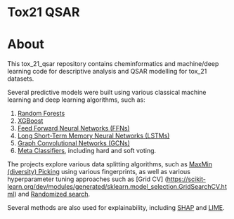 # Tox21 QSAR

# About
This tox_21_qsar repository contains cheminformatics and machine/deep learning code for descriptive analysis and QSAR modelling for tox_21 datasets.

Several predictive models were built using various classical machine learning and deep learning algorithms, such as:

1. [Random Forests](./notebooks/nr_ahr/tox_21_nr_ahr_modelling.ipynb)
2. [XGBoost](./notebooks/sr_p53/tox_21_sr_p53_modelling.ipynb)
3. [Feed Forward Neural Networks (FFNs)](./notebooks/nr_ahr/tox_21_nr_ahr_w_ffns.ipynb)
4. [Long Short-Term Memory Neural Networks (LSTMs)](./notebooks/nr_ahr/tox_21_nr_ahr_w_lstms.ipynb)
5. [Graph Convolutional Networks (GCNs)](./notebooks/nr_ahr/tox_21_nr_ahr_w_gcn.ipynb)
6. [Meta Classifiers](./notebooks/sr_p53/tox_21_sr_p53_modelling.ipynb), including hard and soft voting.


The projects explore various data splitting algorithms, such as [MaxMin (diversity) Picking](https://rdkit.blogspot.com/2017/11/revisting-maxminpicker.html) using various fingerprints, as well as various hyperparameter tuning approaches such as [Grid CV] (https://scikit-learn.org/dev/modules/generated/sklearn.model_selection.GridSearchCV.html) and [Randomized search](https://scikit-learn.org/1.5/modules/generated/sklearn.model_selection.RandomizedSearchCV.html).
 
Several methods are also used for explainability, including [SHAP](https://shap.readthedocs.io/en/latest/) and [LIME](https://c3.ai/glossary/data-science/lime-local-interpretable-model-agnostic-explanations/).





